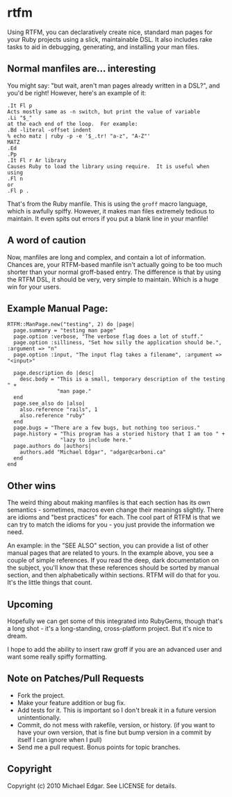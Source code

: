 # rtfm

Using RTFM, you can declaratively create nice, standard man pages for your
Ruby projects using a slick, maintainable DSL. It also includes rake tasks
to aid in debugging, generating, and installing your man files.

## Normal manfiles are... interesting

You might say: "but wait, aren't man pages already written in a DSL?", and you'd
be right! However, here's an example of it:

    .It Fl p
    Acts mostly same as -n switch, but print the value of variable
    .Li "$_"
    at the each end of the loop.  For example:
    .Bd -literal -offset indent
    % echo matz | ruby -p -e '$_.tr! "a-z", "A-Z"'
    MATZ
    .Ed
    .Pp
    .It Fl r Ar library
    Causes Ruby to load the library using require.  It is useful when using
    .Fl n
    or
    .Fl p .

That's from the Ruby manfile. This is using the `groff` macro language,
which is awfully spiffy. However, it makes man files extremely tedious to
maintain. It even spits out errors if you put a blank line in your manfile!

## A word of caution

Now, manfiles are long and complex, and contain a lot of information. Chances
are, your RTFM-based manfile isn't actually going to be too much shorter than
your normal groff-based entry. The difference is that by using the RTFM
DSL, it should be very, very simple to maintain. Which is a huge
win for your users.

## Example Manual Page:

    RTFM::ManPage.new("testing", 2) do |page|
      page.summary = "testing man page"
      page.option :verbose, "The verbose flag does a lot of stuff."
      page.option :silliness, "Set how silly the application should be.", :argument => "n"
      page.option :input, "The input flag takes a filename", :argument => "<input>"
      
      page.description do |desc|
        desc.body = "This is a small, temporary description of the testing " +
                    "man page."
      end
      page.see_also do |also|
        also.reference "rails", 1
        also.reference "ruby"
      end
      page.bugs = "There are a few bugs, but nothing too serious."
      page.history = "This program has a storied history that I am too " +
                     "lazy to include here."
      page.authors do |authors|
        authors.add "Michael Edgar", "adgar@carboni.ca"
      end
    end

## Other wins

The weird thing about making manfiles is that each section has its own semantics -
sometimes, macros even change their meanings slightly. There are idioms and "best practices"
for each. The cool part of RTFM is that we can try to match the idioms for you - you
just provide the information we need.

An example: in the "SEE ALSO" section, you can provide a list of other manual pages
that are related to yours. In the example above, you see a couple of simple references.
If you read the deep, dark documentation on the subject, you'll know that these references
should be sorted by manual section, and then alphabetically within sections. RTFM will do that 
for you. It's the little things that count.

## Upcoming

Hopefully we can get some of this integrated into RubyGems, though that's a long shot - 
it's a long-standing, cross-platform project. But it's nice to dream.

I hope to add the ability to insert raw groff if you are an advanced user and want some
really spiffy formatting.

## Note on Patches/Pull Requests
 
* Fork the project.
* Make your feature addition or bug fix.
* Add tests for it. This is important so I don't break it in a
  future version unintentionally.
* Commit, do not mess with rakefile, version, or history.
  (if you want to have your own version, that is fine but
   bump version in a commit by itself I can ignore when I pull)
* Send me a pull request. Bonus points for topic branches.

## Copyright

Copyright (c) 2010 Michael Edgar. See LICENSE for details.
